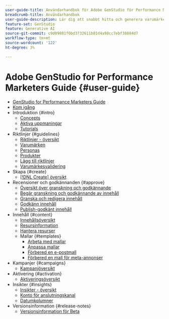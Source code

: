 ```yaml
---
user-guide-title: Användarhandbok för Adobe GenStudio för Performance Marketers
breadcrumb-title: Användarhandbok
user-guide-description: Lär dig att snabbt hitta och generera varumärkesbaserat material, skapa variationer och optimera upplevelser baserat på insikter om innehållsprestanda i realtid.
feature-set: GenStudio
feature: Generative AI
source-git-commit: c9d09801f0bd3732611b01d4a98cc7ebf38884d7
workflow-type: tm+mt
source-wordcount: '122'
ht-degree: 3%

---
```



# Adobe GenStudio for Performance Marketers Guide {#user-guide}

+ [GenStudio for Performance Marketers Guide](home.md)
+ [Kom igång](get-started.md)
+ Introduktion {#intro}
   + [Concepts](concepts.md)
   + [Aktiva uppmaningar](effective-prompts.md)
   + [Tutorials](https://experienceleague.adobe.com/docs/genstudio/learning/tutorials.html)
+ Riktlinjer {#guidelines}
   + [Riktlinjer - översikt](guidelines/overview.md)
   + [Varumärken](guidelines/brands.md)
   + [Personas](guidelines/personas.md)
   + [Produkter](guidelines/products.md)
   + [Lägg till riktlinjer](guidelines/add-guidelines.md)
   + [Varumärkesvalidering](guidelines/brand-validation.md)
+ Skapa {#create}
   + [[!DNL Create] översikt](create/overview.md)
+ Recensioner och godkännanden {#approve}
   + [Översikt över granskning och godkännande](approvals/overview.md)
   + [Begär granskning och godkännande av innehåll](approvals/request-review.md)
   + [Granska och redigera innehåll](approvals/review-and-edit.md)
   + [Godkänn innehåll](approvals/approve-content.md)
   + [Publish-godkänt innehåll](approvals/publish-content.md)
+ Innehåll {#content}
   + [Innehållsöversikt](content/overview.md)
   + [Resursinformation](content/asset-details.md)
   + [Hantera resurser](content/manage-assets.md)
   + Mallar {#templates}
      + [Arbeta med mallar](content/use-templates.md)
      + [Anpassa mallar](content/customize-template.md)
      + [Förbered en e-postmall](content/email-template.md)
      + [Förbered en mall för meta-annonser](content/meta-template.md)
+ Kampanjer {#campaigns}
   + [Kampanjöversikt](campaigns/overview.md)
+ Aktivering {#activation}
   + [Aktiveringsöversikt](activation/overview.md)
+ Insikter {#insights}
   + [Insikter - översikt](insights/overview.md)
   + [Konto för anslutningskanal](insights/connect-channel.md)
   + [Datumkolumner](insights/data-columns.md)
+ Versionsinformation {#release-notes}
   + [Versionsinformation för Beta](beta-release-notes.md)

